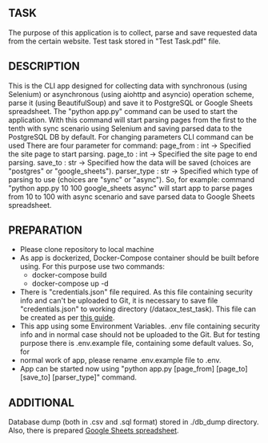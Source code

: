 ## TASK

The purpose of this application is to collect, parse and save requested data
from the certain website. Test task stored in "Test Task.pdf" file.


## DESCRIPTION

This is the CLI app designed for collecting data with synchronous (using 
Selenium) or asynchronous (using aiohttp and asyncio) operation scheme, parse
it (using BeautifulSoup) and save it to PostgreSQL or Google Sheets 
spreadsheet. 
The "python app.py" command can be used to start the application. With this 
command will start parsing pages from the first to the tenth with 
sync scenario using Selenium and saving parsed data to the PostgreSQL DB 
by default. For changing parameters CLI command can be used
There are four parameter for command: 
page_from : int -> Specified the site page to start parsing.
page_to : int -> Specified the site page to end parsing.
save_to : str -> Specified how the data will be saved (choices are "postgres" 
    or "google_sheets").
parser_type : str -> Specified which type of parsing to use (choices are "sync"
    or "async").
So, for example: command "python app.py 10 100 google_sheets async" will start
app to parse pages from 10 to 100 with async scenario and save parsed data to
Google Sheets spreadsheet.


## PREPARATION

 - Please clone repository to local machine 
 - As app is dockerized, Docker-Compose container should be built before using. 
   For this purpose use two commands:
   - docker-compose build
   - docker-compose up -d
 - There is "credentials.json" file required. As this file containing security
   info and can't be uploaded to Git, it is necessary to save file 
   "credentials.json" to working directory (/dataox_test_task). This file can 
   be created as per [this guide](https://developers.google.com/workspace/guides/create-credentials#create_credentials_for_a_service_account).
 - This app using some Environment Variables. .env file containing security
   info and in normal case should not be uploaded to the Git. But for testing
   purpose there is .env.example file, containing some default values. So, for
 - normal work of app, please rename .env.example file to .env.
 - App can be started now using 
   "python app.py [page_from] [page_to] [save_to] [parser_type]" command.


## ADDITIONAL

Database dump (both in .csv and .sql format) stored in ./db_dump directory.
Also, there is prepared [Google Sheets spreadsheet](https://docs.google.com/spreadsheets/d/1_MXpz6URmT-Cz5Tas9SlirPQO9tc75fT6u5vXqg26LA/edit#gid=0).
 